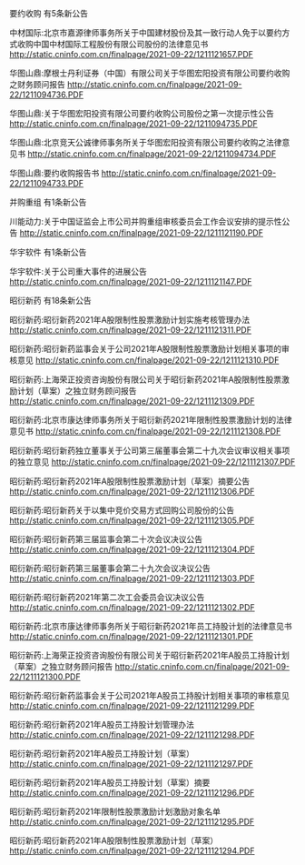 要约收购 有5条新公告 

中材国际:北京市嘉源律师事务所关于中国建材股份及其一致行动人免于以要约方式收购中国中材国际工程股份有限公司股份的法律意见书 http://static.cninfo.com.cn/finalpage/2021-09-22/1211121657.PDF 

华图山鼎:摩根士丹利证券（中国）有限公司关于华图宏阳投资有限公司要约收购之财务顾问报告 http://static.cninfo.com.cn/finalpage/2021-09-22/1211094736.PDF 

华图山鼎:关于华图宏阳投资有限公司要约收购公司股份之第一次提示性公告 http://static.cninfo.com.cn/finalpage/2021-09-22/1211094735.PDF 

华图山鼎:北京竞天公诚律师事务所关于华图宏阳投资有限公司要约收购之法律意见书 http://static.cninfo.com.cn/finalpage/2021-09-22/1211094734.PDF 

华图山鼎:要约收购报告书 http://static.cninfo.com.cn/finalpage/2021-09-22/1211094733.PDF 

并购重组 有1条新公告 

川能动力:关于中国证监会上市公司并购重组审核委员会工作会议安排的提示性公告 http://static.cninfo.com.cn/finalpage/2021-09-22/1211121190.PDF 

华宇软件 有1条新公告 

华宇软件:关于公司重大事件的进展公告 http://static.cninfo.com.cn/finalpage/2021-09-22/1211121147.PDF 

昭衍新药 有18条新公告 

昭衍新药:昭衍新药2021年A股限制性股票激励计划实施考核管理办法 http://static.cninfo.com.cn/finalpage/2021-09-22/1211121311.PDF 

昭衍新药:昭衍新药监事会关于公司2021年A股限制性股票激励计划相关事项的审核意见 http://static.cninfo.com.cn/finalpage/2021-09-22/1211121310.PDF 

昭衍新药:上海荣正投资咨询股份有限公司关于昭衍新药2021年A股限制性股票激励计划（草案）之独立财务顾问报告 http://static.cninfo.com.cn/finalpage/2021-09-22/1211121309.PDF 

昭衍新药:北京市康达律师事务所关于昭衍新药2021年限制性股票激励计划的法律意见书 http://static.cninfo.com.cn/finalpage/2021-09-22/1211121308.PDF 

昭衍新药:昭衍新药独立董事关于公司第三届董事会第二十九次会议审议相关事项的独立意见 http://static.cninfo.com.cn/finalpage/2021-09-22/1211121307.PDF 

昭衍新药:昭衍新药2021年A股限制性股票激励计划（草案）摘要公告 http://static.cninfo.com.cn/finalpage/2021-09-22/1211121306.PDF 

昭衍新药:昭衍新药关于以集中竞价交易方式回购公司股份的公告 http://static.cninfo.com.cn/finalpage/2021-09-22/1211121305.PDF 

昭衍新药:昭衍新药第三届监事会第二十次会议决议公告 http://static.cninfo.com.cn/finalpage/2021-09-22/1211121304.PDF 

昭衍新药:昭衍新药第三届董事会第二十九次会议决议公告 http://static.cninfo.com.cn/finalpage/2021-09-22/1211121303.PDF 

昭衍新药:昭衍新药2021年第二次工会委员会议决议公告 http://static.cninfo.com.cn/finalpage/2021-09-22/1211121302.PDF 

昭衍新药:北京市康达律师事务所关于昭衍新药2021年员工持股计划的法律意见书 http://static.cninfo.com.cn/finalpage/2021-09-22/1211121301.PDF 

昭衍新药:上海荣正投资咨询股份有限公司关于昭衍新药2021年A股员工持股计划（草案）之独立财务顾问报告 http://static.cninfo.com.cn/finalpage/2021-09-22/1211121300.PDF 

昭衍新药:昭衍新药监事会关于公司2021年A股员工持股计划相关事项的审核意见 http://static.cninfo.com.cn/finalpage/2021-09-22/1211121299.PDF 

昭衍新药:昭衍新药2021年A股员工持股计划管理办法 http://static.cninfo.com.cn/finalpage/2021-09-22/1211121298.PDF 

昭衍新药:昭衍新药2021年A股员工持股计划（草案） http://static.cninfo.com.cn/finalpage/2021-09-22/1211121297.PDF 

昭衍新药:昭衍新药2021年A股员工持股计划（草案）摘要 http://static.cninfo.com.cn/finalpage/2021-09-22/1211121296.PDF 

昭衍新药:昭衍新药2021年限制性股票激励计划激励对象名单 http://static.cninfo.com.cn/finalpage/2021-09-22/1211121295.PDF 

昭衍新药:昭衍新药2021年A股限制性股票激励计划（草案） http://static.cninfo.com.cn/finalpage/2021-09-22/1211121294.PDF 

